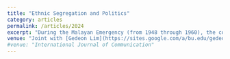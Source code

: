 ```yaml
---
title: "Ethnic Segregation and Politics"
category: articles
permalink: /articles/2024
excerpt: "During the Malayan Emergency (from 1948 through 1960), the colonial British implemented a large-scale colonial resettlement program targeting 500,000 rural ethnic Chinese villagers in ethnic Malay-majority Malaysia. In a fight for “hearts and minds”, Chinese villagers were relocated into fenced-up, isolated, mono-ethnic camps (\textit{Chinese New Villages}) to cut-off support to the Malayan Communist Party. Using granular electoral data at the polling-district level and a spatial randomization inference approach, we show that polling districts that were close to the Chinese New Villages had lower ethno-nationalistic vote shares in 2013, than polling districts that were close to nearby counterfactual locations that would have been similarly suitable for these villages. The results are not driven by turnout rates. We provide evidence that the lower ethno-nationalistic vote shares were unlikely to be confined to the ethnic Chinese electorate. Taken together, our results suggest that differences in inter-ethnic proximity shape voter preferences for ethnic politics."
venue: "Joint with [Gedeon Lim](https://sites.google.com/a/bu.edu/gedeonlim/home?authuser=0)"
#venue: "International Journal of Communication"
---
```


